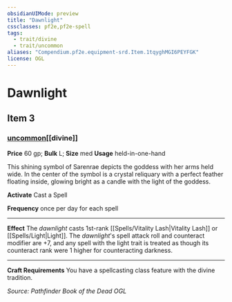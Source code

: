 ```yaml
---
obsidianUIMode: preview
title: "Dawnlight"
cssclasses: pf2e,pf2e-spell
tags:
  - trait/divine
  - trait/uncommon
aliases: "Compendium.pf2e.equipment-srd.Item.1tqyghMGI6PEYFGK"
license: OGL
---
```

# Dawnlight
## Item 3
### [uncommon](uncommon "Uncommon Rarity Trait")[[divine]]


**Price** 60 gp; 
**Bulk** L; **Size** med
**Usage** held-in-one-hand

This shining symbol of Sarenrae depicts the goddess with her arms held wide. In the center of the symbol is a crystal reliquary with a perfect feather floating inside, glowing bright as a candle with the light of the goddess.

**Activate** Cast a Spell

**Frequency** once per day for each spell

* * *

**Effect** The _dawnlight_ casts 1st-rank [[Spells/Vitality Lash|Vitality Lash]] or [[Spells/Light|Light]]. The _dawnlight_'s spell attack roll and counteract modifier are +7, and any spell with the light trait is treated as though its counteract rank were 1 higher for counteracting darkness.

* * *

**Craft Requirements** You have a spellcasting class feature with the divine tradition.

*Source: Pathfinder Book of the Dead*
*OGL*